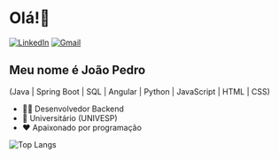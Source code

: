 # Olá!👋
[![LinkedIn](https://img.shields.io/badge/LinkedIn-4169e1?style=flat&logo=linkedin&logoColor=black)](https://www.linkedin.com/in/jo%C3%A3o-pedro-828869321/)
[![Gmail](https://img.shields.io/badge/jpsantossilva2024@gmail.com-4169e1?style=flat&logo=gmail&logoColor=white)](mailto:jpsantossilva2024@gmail.com?subject=Contato%20via%20GitHub)

## Meu nome é João Pedro
(Java | Spring Boot | SQL | Angular | Python | JavaScript | HTML | CSS)
- 👩‍💻 Desenvolvedor Backend
- 📖 Universitário (UNIVESP)
- ❤️ Apaixonado por programação

![Top Langs](https://github-readme-stats.vercel.app/api/top-langs/?username=jopsantossilva2005&layout=compact&bg_color=000000&title_color=ffffff&text_color=ffffff&icon_color=ffffff&border_color=000000)


